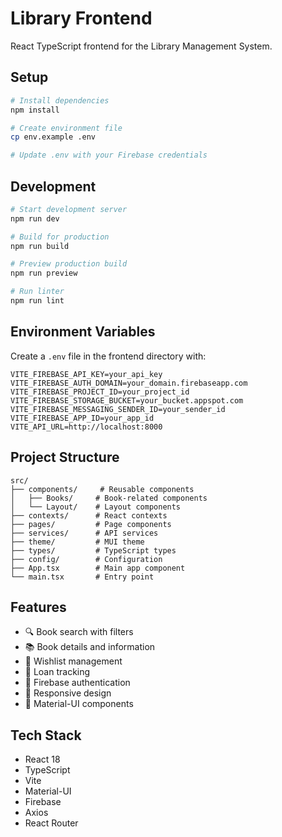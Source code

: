 # Library Frontend

React TypeScript frontend for the Library Management System.

## Setup

```bash
# Install dependencies
npm install

# Create environment file
cp env.example .env

# Update .env with your Firebase credentials
```

## Development

```bash
# Start development server
npm run dev

# Build for production
npm run build

# Preview production build
npm run preview

# Run linter
npm run lint
```

## Environment Variables

Create a `.env` file in the frontend directory with:

```env
VITE_FIREBASE_API_KEY=your_api_key
VITE_FIREBASE_AUTH_DOMAIN=your_domain.firebaseapp.com
VITE_FIREBASE_PROJECT_ID=your_project_id
VITE_FIREBASE_STORAGE_BUCKET=your_bucket.appspot.com
VITE_FIREBASE_MESSAGING_SENDER_ID=your_sender_id
VITE_FIREBASE_APP_ID=your_app_id
VITE_API_URL=http://localhost:8000
```

## Project Structure

```
src/
├── components/     # Reusable components
│   ├── Books/     # Book-related components
│   └── Layout/    # Layout components
├── contexts/      # React contexts
├── pages/         # Page components
├── services/      # API services
├── theme/         # MUI theme
├── types/         # TypeScript types
├── config/        # Configuration
├── App.tsx        # Main app component
└── main.tsx       # Entry point
```

## Features

- 🔍 Book search with filters
- 📚 Book details and information
- 💝 Wishlist management
- 📖 Loan tracking
- 🔐 Firebase authentication
- 📱 Responsive design
- 🎨 Material-UI components

## Tech Stack

- React 18
- TypeScript
- Vite
- Material-UI
- Firebase
- Axios
- React Router

